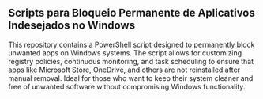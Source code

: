 Scripts para Bloqueio Permanente de Aplicativos Indesejados no Windows
----------------------------------------------------------------------
This repository contains a PowerShell script designed to permanently block unwanted apps on Windows systems. The script allows for customizing registry policies, continuous monitoring, and task scheduling to ensure that apps like Microsoft Store, OneDrive, and others are not reinstalled after manual removal. Ideal for those who want to keep their system cleaner and free of unwanted software without compromising Windows functionality.
